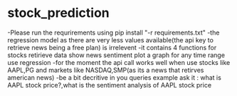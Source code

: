 # stock_prediction
-Please run the requrirements using pip install "-r requirements.txt"
-the regression model as there are very less values available(the api key  to retrieve news being a free plan) is irrelevent
-it contains 4 functions  for stocks
retirieve data
show news sentiment 
plot a  graph for any time range
use regression
-for the moment the api call works well when use stocks like AAPL,PG and markets like NASDAQ,SMP(as its a news that retirves american news)
-be a bit decritive in you queries example ask it : what is AAPL stock price?,what is the sentiment analysis of AAPL stock price 
